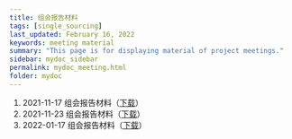 ```yaml
---
title: 组会报告材料
tags: [single_sourcing]
last_updated: February 16, 2022
keywords: meeting material
summary: "This page is for displaying material of project meetings."
sidebar: mydoc_sidebar
permalink: mydoc_meeting.html
folder: mydoc
---
```


1. 2021-11-17 组会报告材料（[下载](/pdf/组会报告20211117.pptx)）
2. 2021-11-23 组会报告材料（[下载](/pdf/组会报告20211123.pptx)）
3. 2022-01-17 组会报告材料（[下载](/pdf/组会报告20220117.html)）

